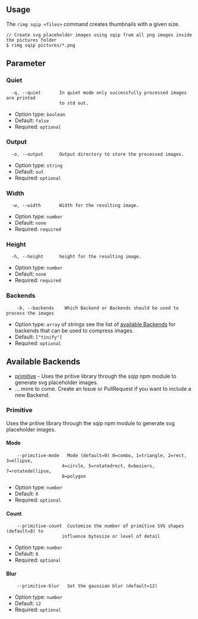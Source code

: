## Usage

The `rimg sqip <files>` command creates thumbnails with a given size. 

```
// Create svg placeholder images using sqip from all png images inside the pictures folder
$ rimg sqip pictures/*.png
```


## Parameter 
### Quiet

```
  -q, --quiet       In quiet mode only successfully processed images are printed
                    to std out.
```

* Option type: `boolean`
* Default: `false`
* Required: `optional`


### Output

```
  -o, --output      Output directory to store the processed images.
```

* Option type: `string`
* Default: `out`
* Required: `optional`

### Width

```
  -w, --width       Width for the resulting image. 
```

* Option type: `number`
* Default: `none`
* Required: `required`

### Height

```
  -h, --height      height for the resulting image.
```

* Option type: `number`
* Default: `none`
* Required: `required`


### Backends

```
    -b, --backends    Which Backend or Backends should be used to process the images
```

* Option type: `array` of strings see the list of [available Backends](#available-backends) for backends that can be used to compress images.
* Default: `["tinify"]`
* Required: `optional`

## Available Backends 

* [primitive](#primitive) - Uses the pritive library through the sqip npm module to generate svg placeholder images. 
* ... more to come. Create an Issue or PullRequest if you want to include a new Backend.

### Primitive
Uses the pritive library through the sqip npm module to generate svg placeholder images. 

#### Mode
```
    --primitive-mode   Mode (default=0) 0=combo, 1=triangle, 2=rect, 3=ellipse,
                     4=circle, 5=rotatedrect, 6=beziers, 7=rotatedellipse,
                     8=polygon
```

* Option type: `number`
* Default: `0`
* Required: `optional`

#### Count
```
    --primitive-count  Customize the number of primitive SVG shapes (default=8) to
                     influence bytesize or level of detail
```

* Option type: `number`
* Default: `8`
* Required: `optional`

#### Blur
```
    --primitive-blur   Set the gaussian blur (default=12)
```

* Option type: `number`
* Default: `12`
* Required: `optional`
